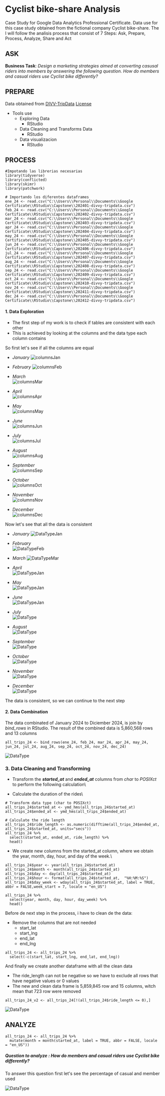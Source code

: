 # **Cyclist bike-share Analysis**

Case Study for Google Data Analytics Professional Certificate. Data use for this case study obtained from the fictional company Cyclist bike-share. The I will follow the analisis process that consist of 7 Steps: Ask, Prepare, Process, Analyze, Share and Act

## **ASK**
__Business Task__: *Design a marketing strategies aimed at converting casusal riders into members by answering the following question. How do members and casual riders use Cyclist bike differently?*

## **PREPARE**

Data obtained from [DIVV-TripData](https://divvy-tripdata.s3.amazonaws.com/index.html)
[License](https://divvybikes.com/data-license-agreement)

-   Tools use
    -   Exploring Data
        -   RStudio
    -   Data Cleaning and Transforms Data
        -   RStudio
    -   Data visualizacion
        -   RStudio
        
## **PROCESS**

```{r library, include=FALSE}
#Impotando las librerias necesarias
library(tidyverse)
library(conflicted)
library(skimr)
library(patchwork)
```

```{r exploracion de datos, echo=FALSE, warning=FALSE}
# Importando los diferentes dataframes
ene_24 <- read.csv("C:\\Users\\Personal\\Documents\\Google Certificate\\RStudio\\Capstone\\202401-divvy-tripdata.csv")
feb_24 <- read.csv("C:\\Users\\Personal\\Documents\\Google Certificate\\RStudio\\Capstone\\202402-divvy-tripdata.csv")
mar_24 <- read.csv("C:\\Users\\Personal\\Documents\\Google Certificate\\RStudio\\Capstone\\202403-divvy-tripdata.csv")
apr_24 <- read.csv("C:\\Users\\Personal\\Documents\\Google Certificate\\RStudio\\Capstone\\202404-divvy-tripdata.csv")
may_24 <- read.csv("C:\\Users\\Personal\\Documents\\Google Certificate\\RStudio\\Capstone\\202405-divvy-tripdata.csv")
jun_24 <- read.csv("C:\\Users\\Personal\\Documents\\Google Certificate\\RStudio\\Capstone\\202406-divvy-tripdata.csv")
jul_24 <- read.csv("C:\\Users\\Personal\\Documents\\Google Certificate\\RStudio\\Capstone\\202407-divvy-tripdata.csv")
aug_24 <- read.csv("C:\\Users\\Personal\\Documents\\Google Certificate\\RStudio\\Capstone\\202408-divvy-tripdata.csv")
sep_24 <- read.csv("C:\\Users\\Personal\\Documents\\Google Certificate\\RStudio\\Capstone\\202409-divvy-tripdata.csv")
oct_24 <- read.csv("C:\\Users\\Personal\\Documents\\Google Certificate\\RStudio\\Capstone\\202410-divvy-tripdata.csv")
nov_24 <- read.csv("C:\\Users\\Personal\\Documents\\Google Certificate\\RStudio\\Capstone\\202411-divvy-tripdata.csv")
dec_24 <- read.csv("C:\\Users\\Personal\\Documents\\Google Certificate\\RStudio\\Capstone\\202412-divvy-tripdata.csv")
```

#### 1. Data Exploration
  + The first step of my work is to check if tables are consistent with each other   
  + This is achieved by looking at the columns and the data type each column contains  

So first let's see if all the columns are equal  

  + *January*
    ![columnsJan](https://github.com/Raul-593/image/blob/main/columns.png?raw=true)


  + *February*
    ![columnsFeb](https://github.com/Raul-593/image/blob/main/columns.png?raw=true)


  + *March*  
    ![columnsMar](https://github.com/Raul-593/image/blob/main/columns.png?raw=true)

  + *April*  
    ![columnsApr](https://github.com/Raul-593/image/blob/main/columns.png?raw=true)

  + *May*  
    ![columnsMay](https://github.com/Raul-593/image/blob/main/columns.png?raw=true)

  + *June*  
    ![columnsJun](https://github.com/Raul-593/image/blob/main/columns.png?raw=true)

  + *July*  
    ![columnsJul](https://github.com/Raul-593/image/blob/main/columns.png?raw=true)

  + *August*  
    ![columnsAug](https://github.com/Raul-593/image/blob/main/columns.png?raw=true)

  + *September*  
    ![columnsSep](https://github.com/Raul-593/image/blob/main/columns.png?raw=true)

  + *October*  
    ![columnsOct](https://github.com/Raul-593/image/blob/main/columns.png?raw=true)

  + *November*  
    ![columnsNov](https://github.com/Raul-593/image/blob/main/columns.png?raw=true)

  + *December*  
    ![columnsDec](https://github.com/Raul-593/image/blob/main/columns.png?raw=true)

Now let's see that all the data is consistent  

  + *January*
    ![DataTypeJan](https://github.com/Raul-593/image/blob/main/data_type.png?raw=true)
 
  + *February*  
    ![DataTypeFeb](https://github.com/Raul-593/image/blob/main/data_type.png?raw=true)
  
  +  *March*
    ![DataTypeMar](https://github.com/Raul-593/image/blob/main/data_type.png?raw=true)
  
  +  *April*  
    ![DataTypeJan](https://github.com/Raul-593/image/blob/main/data_type.png?raw=true)

  + *May*  
    ![DataTypeJan](https://github.com/Raul-593/image/blob/main/data_type.png?raw=true)
    
  + *June*  
    ![DataTypeJan](https://github.com/Raul-593/image/blob/main/data_type.png?raw=true)
  
  + *July*  
    ![DataType](https://github.com/Raul-593/image/blob/main/data_type.png?raw=true)
    
  + *August*  
    ![DataType](https://github.com/Raul-593/image/blob/main/data_type.png?raw=true)
  
  + *September*  
    ![DataType](https://github.com/Raul-593/image/blob/main/data_type.png?raw=true)
    
  + *October*  
    ![DataType](https://github.com/Raul-593/image/blob/main/data_type.png?raw=true)

  + *November*  
    ![DataType](https://github.com/Raul-593/image/blob/main/data_type.png?raw=true)
    
  + *December*  
    ![DataType](https://github.com/Raul-593/image/blob/main/data_type.png?raw=true)
    
The data is consistent, so we can continue to the next step  

#### 2. Data Combination  
The data combinated of January 2024 to Diciember 2024, is join by _bind_rows_ in RStudio. The result of the combined data is 5,860,568 rows and 13 columns  
```{r alltrips, echo=FALSE, warning=FALSE}
all_trips_24 <- bind_rows(ene_24, feb_24, mar_24, apr_24, may_24, jun_24, jul_24, aug_24, sep_24, oct_24, nov_24, dec_24)
```
![DataType](https://github.com/Raul-593/image/blob/main/all_trips_2024.png?raw=true)

### 3. Data Cleaning and Transforming 
* Transform the _**started_at**_ and _**ended_at**_ columns from _char_ to _POSIXct_ to perform the following calculation\

* Calculate the duration of the rides\
```{r ride_lenght, echo=TRUE, warning=FALSE}
# Transform data type (char to POSIXct)
all_trips_24$started_at <- ymd_hms(all_trips_24$started_at)
all_trips_24$ended_at <- ymd_hms(all_trips_24$ended_at)

# Calculate the ride length
all_trips_24$ride_length <- as.numeric(difftime(all_trips_24$ended_at, all_trips_24$started_at, units="secs"))
all_trips_24 %>% 
  select(started_at, ended_at, ride_length) %>% 
  head()
```

* We create new columns from the started_at column, where we obtain the year, month, day, hour, and day of the week.\
```{r nuevas columanas año, echo=FALSE, warning=FALSE}
all_trips_24$year <- year(all_trips_24$started_at)
all_trips_24$month <- month(all_trips_24$started_at)
all_trips_24$day <- day(all_trips_24$started_at)
all_trips_24$hour <- format(all_trips_24$started_at,  "%H:%M:%S")
all_trips_24$day_week <- wday(all_trips_24$started_at, label = TRUE, abbr = FALSE,week_start = 7, locale = "en_US")

all_trips_24 %>% 
  select(year, month, day, hour, day_week) %>% 
  head()
```

Before de next step in the process, i have to clean de the data:  
* Remove the columns that are not needed  
  + start_lat  
  + start_lng  
  + end_lat  
  + end_lng  
```{r limpieza de columnas, echo=TRUE}
all_trips_24 <- all_trips_24 %>% 
  select(-c(start_lat, start_lng, end_lat, end_lng))
```

And finally we create another dataframe with all the clean data  
* The ride_length can not be negative so we have to exclude all rows that have negative values or 0 values  
* The new and clean data frame is 5,859,845 row and 15 columns, witch mean that 723 row were removed  

```{r clean_data, echo=FALSE, warning=FALSE}
all_trips_24_v2 <- all_trips_24[!(all_trips_24$ride_length <= 0),]
```

![DataType](https://github.com/Raul-593/image/blob/main/all_trips_v2.png?raw=true)


## **ANALYZE**  
```{r meses nombre, include=FALSE}
all_trips_24 <- all_trips_24 %>% 
  mutate(month = month(started_at, label = TRUE, abbr = FALSE, locale = "en_US"))
```
##### __Question to analyze__ : *How do members and casual riders use Cyclist bike differently?*

To answer this question first let's see the percentage of casual and member used

![DataType](https://github.com/Raul-593/image/blob/main/pie_char_total_use.png?raw=true)
